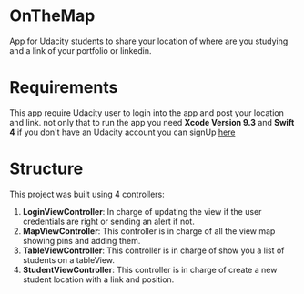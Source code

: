 # OnTheMap

App for Udacity students to share your location of where are you studying and a link of your portfolio or linkedin. 

# Requirements

This app require Udacity user to login into the app and post your location and link. not only that to run the app you need 
**Xcode Version 9.3** and **Swift 4** if you don't have an Udacity account you can signUp [here](https://www.udacity.com/)

# Structure

This project was built using 4 controllers: 

1. **LoginViewController**: In charge of updating the view if the user credentials are right or sending an alert if not. 
2. **MapViewController**: This controller is in charge of all the view map showing pins and adding them.
3. **TableViewController**: This controller is in charge of show you a list of students on a tableView.
4. **StudentViewController**: This controller is in charge of create a new student location with a link and position. 


